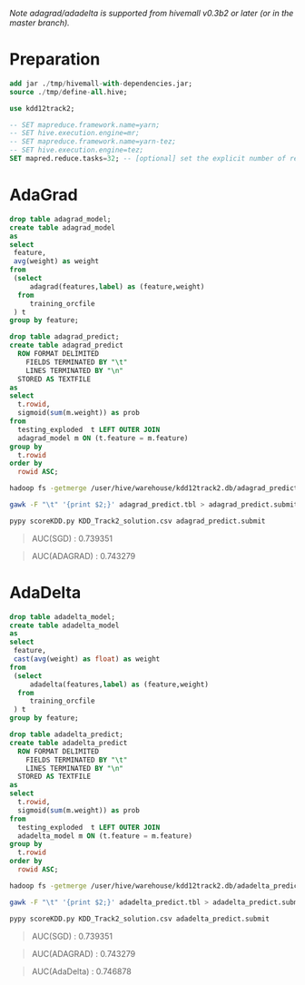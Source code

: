 <!--
  Licensed to the Apache Software Foundation (ASF) under one
  or more contributor license agreements.  See the NOTICE file
  distributed with this work for additional information
  regarding copyright ownership.  The ASF licenses this file
  to you under the Apache License, Version 2.0 (the
  "License"); you may not use this file except in compliance
  with the License.  You may obtain a copy of the License at

    http://www.apache.org/licenses/LICENSE-2.0

  Unless required by applicable law or agreed to in writing,
  software distributed under the License is distributed on an
  "AS IS" BASIS, WITHOUT WARRANTIES OR CONDITIONS OF ANY
  KIND, either express or implied.  See the License for the
  specific language governing permissions and limitations
  under the License.
-->
        
_Note adagrad/adadelta is supported from hivemall v0.3b2 or later (or in the master branch)._

# Preparation 
```sql
add jar ./tmp/hivemall-with-dependencies.jar;
source ./tmp/define-all.hive;

use kdd12track2;

-- SET mapreduce.framework.name=yarn;
-- SET hive.execution.engine=mr;
-- SET mapreduce.framework.name=yarn-tez;
-- SET hive.execution.engine=tez;
SET mapred.reduce.tasks=32; -- [optional] set the explicit number of reducers to make group-by aggregation faster
```

# AdaGrad
```sql
drop table adagrad_model;
create table adagrad_model 
as
select 
 feature,
 avg(weight) as weight
from 
 (select 
     adagrad(features,label) as (feature,weight)
  from 
     training_orcfile
 ) t 
group by feature;

drop table adagrad_predict;
create table adagrad_predict
  ROW FORMAT DELIMITED 
    FIELDS TERMINATED BY "\t"
    LINES TERMINATED BY "\n"
  STORED AS TEXTFILE
as
select
  t.rowid, 
  sigmoid(sum(m.weight)) as prob
from 
  testing_exploded  t LEFT OUTER JOIN
  adagrad_model m ON (t.feature = m.feature)
group by 
  t.rowid
order by 
  rowid ASC;
```

```sh
hadoop fs -getmerge /user/hive/warehouse/kdd12track2.db/adagrad_predict adagrad_predict.tbl

gawk -F "\t" '{print $2;}' adagrad_predict.tbl > adagrad_predict.submit

pypy scoreKDD.py KDD_Track2_solution.csv adagrad_predict.submit
```
>AUC(SGD) : 0.739351

>AUC(ADAGRAD) : 0.743279

# AdaDelta
```sql
drop table adadelta_model;
create table adadelta_model 
as
select 
 feature,
 cast(avg(weight) as float) as weight
from 
 (select 
     adadelta(features,label) as (feature,weight)
  from 
     training_orcfile
 ) t 
group by feature;

drop table adadelta_predict;
create table adadelta_predict
  ROW FORMAT DELIMITED 
    FIELDS TERMINATED BY "\t"
    LINES TERMINATED BY "\n"
  STORED AS TEXTFILE
as
select
  t.rowid, 
  sigmoid(sum(m.weight)) as prob
from 
  testing_exploded  t LEFT OUTER JOIN
  adadelta_model m ON (t.feature = m.feature)
group by 
  t.rowid
order by 
  rowid ASC;
```

```sh
hadoop fs -getmerge /user/hive/warehouse/kdd12track2.db/adadelta_predict adadelta_predict.tbl

gawk -F "\t" '{print $2;}' adadelta_predict.tbl > adadelta_predict.submit

pypy scoreKDD.py KDD_Track2_solution.csv adadelta_predict.submit
```
>AUC(SGD) : 0.739351

>AUC(ADAGRAD) : 0.743279

> AUC(AdaDelta) : 0.746878
